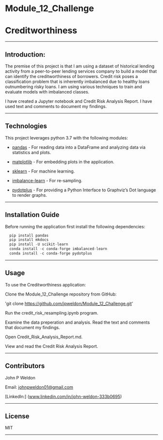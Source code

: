 # Module_12_Challenge

# Creditworthiness

---

## Introduction:

The premise of this project is that I am using a dataset of historical lending activity from a peer-to-peer lending services company to build a model that can identify the creditworthiness of borrowers. Credit risk poses a classification problem that is inherently imbalanced due to healthy loans outnumbering risky loans. I am using various techniques to train and evaluate models with imbalanced classes.

I have created a Jupyter notebook and Credit Risk Analysis Report. I have used text and comments to document my findings.

---

## Technologies

This project leverages python 3.7 with the following modules:

* [pandas](https://github.com/pandas-dev/pandas) - For reading data into a DataFrame and analyzing data via statistics and plots.

* [matplotlib](https://matplotlib.org/stable/users/index.html) - For embedding plots in the application.

* [sklearn](https://scikit-learn.org/stable/user_guide.html#) - For machine learning.

* [imbalance-learn](https://pypi.org/project/imbalanced-learn/) - For re-sampling.

* [pydotplus](https://pypi.org/project/pydotplus/) - For providing a Python Interface to Graphviz’s Dot language to render graphs.

---

## Installation Guide

Before running the application first install the following dependencies:

```python
  pip install pandas
  pip install mkdocs
  pip install -U scikit-learn
  conda install -c conda-forge imbalanced-learn
  conda install -c conda-forge pydotplus
```

---

## Usage

To use the Creditworthiness application:

Clone the Module_12_Challenge repository from GitHub:

'git clone https://github.com/jpweldon/Module_12_Challenge.git'

Run the credit_risk_resampling.ipynb program.

Examine the data preperation and analysis. Read the text and comments that document my findings.

Open Credit_Risk_Analysis_Report.md.

View and read the Credit Risk Analysis Report.

---

## Contributors

John P Weldon

Email: johnpweldon01@gmail.com

[LinkedIn:] (www.linkedin.com/in/john-weldon-333b0695)

---

## License

MIT

---